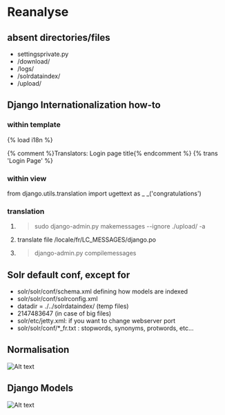 Reanalyse
=================================
## absent directories/files
* settingsprivate.py
* /download/
* /logs/
* /solrdataindex/
* /upload/

## Django Internationalization how-to
### within template
{% load i18n %}

{% comment %}Translators: Login page title{% endcomment %}
{% trans 'Login Page' %}
### within view
from django.utils.translation import ugettext as _
_('congratulations')
### translation
1) > sudo django-admin.py makemessages --ignore ./upload/ -a
2) translate file /locale/fr/LC_MESSAGES/django.po
3) > django-admin.py compilemessages

## Solr default conf, except for
* solr/solr/conf/schema.xml defining how models are indexed
* solr/solr/conf/solrconfig.xml
 * datadir = ./../solrdataindex/ (temp files)
 * <maxFieldLength>2147483647</maxFieldLength> (in case of big files)
* solr/etc/jetty.xml: if you want to change webserver port
* solr/solr/conf/*_fr.txt : stopwords, synonyms, protwords, etc...

## Normalisation
![Alt text](http://jiminy.medialab.sciences-po.fr/reanalyse/media/images/content_overview.png "Normalisation")

## Django Models
![Alt text](http://jiminy.medialab.sciences-po.fr/reanalyse/media/images/content_models.png "Django Models")